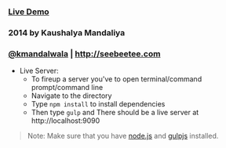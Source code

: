 ### [Live Demo](http://krman009.github.io/Daily-Task/)

### 2014 by Kaushalya Mandaliya 

### [@kmandalwala](https://twitter.com/kmandalwala "I'm on twitter") | http://seebeetee.com

+ Live Server:
  + To fireup a server you've to open terminal/command prompt/command line
  + Navigate to the directory
  + Type `npm install` to install dependencies
  + Then type `gulp` and There should be a live server at http://localhost:9090

> Note: Make sure that you have [node.js](http://nodejs.org) and [gulpjs](http://gulpjs.com) installed.
